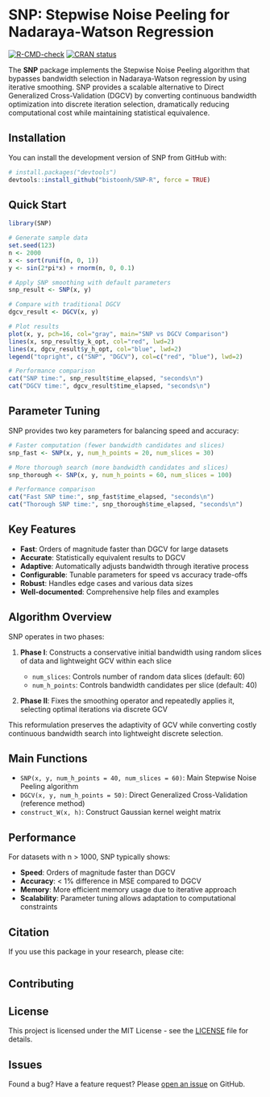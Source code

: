 # SNP: Stepwise Noise Peeling for Nadaraya-Watson Regression

<!-- badges: start -->
[![R-CMD-check](https://github.com/yourusername/SNP/workflows/R-CMD-check/badge.svg)](https://github.com/bistoonh/SNP-R/actions)
[![CRAN status](https://www.r-pkg.org/badges/version/SNP)](https://CRAN.R-project.org/package=SNP)
<!-- badges: end -->

The **SNP** package implements the Stepwise Noise Peeling algorithm that bypasses bandwidth selection in Nadaraya-Watson regression by using iterative smoothing. SNP provides a scalable alternative to Direct Generalized Cross-Validation (DGCV) by converting continuous bandwidth optimization into discrete iteration selection, dramatically reducing computational cost while maintaining statistical equivalence.

## Installation

You can install the development version of SNP from GitHub with:

```r
# install.packages("devtools")
devtools::install_github("bistoonh/SNP-R", force = TRUE)
```

## Quick Start

```r
library(SNP)

# Generate sample data
set.seed(123)
n <- 2000
x <- sort(runif(n, 0, 1))
y <- sin(2*pi*x) + rnorm(n, 0, 0.1)

# Apply SNP smoothing with default parameters
snp_result <- SNP(x, y)

# Compare with traditional DGCV
dgcv_result <- DGCV(x, y)

# Plot results
plot(x, y, pch=16, col="gray", main="SNP vs DGCV Comparison")
lines(x, snp_result$y_k_opt, col="red", lwd=2)
lines(x, dgcv_result$y_h_opt, col="blue", lwd=2)
legend("topright", c("SNP", "DGCV"), col=c("red", "blue"), lwd=2)

# Performance comparison
cat("SNP time:", snp_result$time_elapsed, "seconds\n")
cat("DGCV time:", dgcv_result$time_elapsed, "seconds\n")
```

## Parameter Tuning

SNP provides two key parameters for balancing speed and accuracy:

```r
# Faster computation (fewer bandwidth candidates and slices)
snp_fast <- SNP(x, y, num_h_points = 20, num_slices = 30)

# More thorough search (more bandwidth candidates and slices)  
snp_thorough <- SNP(x, y, num_h_points = 60, num_slices = 100)

# Performance comparison
cat("Fast SNP time:", snp_fast$time_elapsed, "seconds\n")
cat("Thorough SNP time:", snp_thorough$time_elapsed, "seconds\n")
```

## Key Features

- **Fast**: Orders of magnitude faster than DGCV for large datasets
- **Accurate**: Statistically equivalent results to DGCV
- **Adaptive**: Automatically adjusts bandwidth through iterative process
- **Configurable**: Tunable parameters for speed vs accuracy trade-offs
- **Robust**: Handles edge cases and various data sizes
- **Well-documented**: Comprehensive help files and examples

## Algorithm Overview

SNP operates in two phases:

1. **Phase I**: Constructs a conservative initial bandwidth using random slices of data and lightweight GCV within each slice
   - `num_slices`: Controls number of random data slices (default: 60)
   - `num_h_points`: Controls bandwidth candidates per slice (default: 40)
   
2. **Phase II**: Fixes the smoothing operator and repeatedly applies it, selecting optimal iterations via discrete GCV

This reformulation preserves the adaptivity of GCV while converting costly continuous bandwidth search into lightweight discrete selection.

## Main Functions

- `SNP(x, y, num_h_points = 40, num_slices = 60)`: Main Stepwise Noise Peeling algorithm
- `DGCV(x, y, num_h_points = 50)`: Direct Generalized Cross-Validation (reference method)  
- `construct_W(x, h)`: Construct Gaussian kernel weight matrix

## Performance

For datasets with n > 1000, SNP typically shows:
- **Speed**: Orders of magnitude faster than DGCV
- **Accuracy**: < 1% difference in MSE compared to DGCV
- **Memory**: More efficient memory usage due to iterative approach
- **Scalability**: Parameter tuning allows adaptation to computational constraints

## Citation

If you use this package in your research, please cite:

```

```

## Contributing



## License

This project is licensed under the MIT License - see the [LICENSE](LICENSE) file for details.

## Issues

Found a bug? Have a feature request? Please [open an issue](https://github.com/bistoonh/SNP-R/issues) on GitHub.
